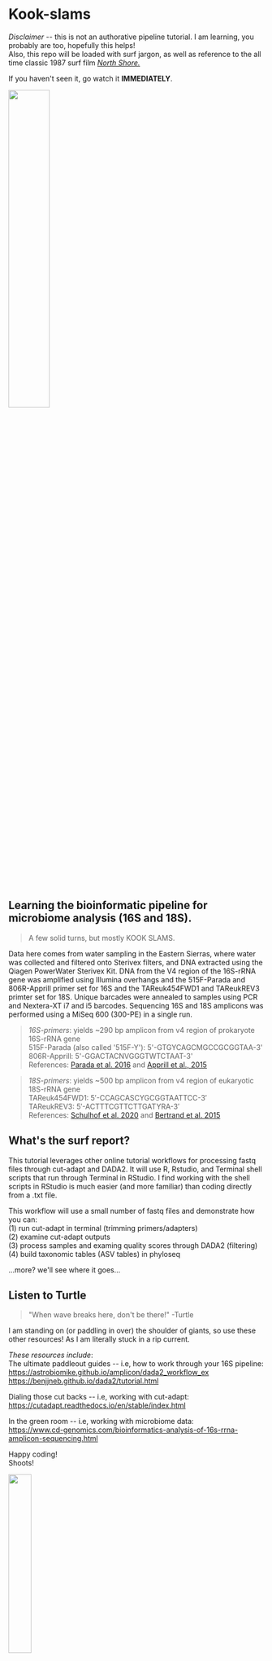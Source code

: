 # Kook-slams
*Disclaimer* -- this is not an authorative pipeline tutorial. I am learning, you probably are too, hopefully this helps!  
Also, this repo will be loaded with surf jargon, as well as reference to the all time classic 1987 surf film [*North Shore.*](https://www.imdb.com/title/tt0093648/)  
  
If you haven't seen it, go watch it **IMMEDIATELY**. 

<img src="https://beachgrit.com/wp-content/uploads/2022/02/24177195_401536426942206_155723050587185162_n.jpg" width="40%" height="40%">

## Learning the bioinformatic pipeline for microbiome analysis (16S and 18S).  
> A few solid turns, but mostly KOOK SLAMS.  

Data here comes from water sampling in the Eastern Sierras, where water was collected and filtered onto Sterivex filters, and DNA extracted using the Qiagen PowerWater Sterivex Kit. DNA from the V4 region of the 16S-rRNA gene was amplified using Illumina overhangs and the 515F-Parada and 806R-Apprill primer set for 16S and the TAReuk454FWD1 and TAReukREV3 primter set for 18S. Unique barcades were annealed to samples using PCR and Nextera-XT i7 and i5 barcodes. Sequencing 16S and 18S amplicons was performed using a MiSeq 600 (300-PE) in a single run.

> *16S-primers*: yields ~290 bp amplicon from v4 region of prokaryote 16S-rRNA gene  
> 515F-Parada (also called '515F-Y'): 5'-GTGYCAGCMGCCGCGGTAA-3'   
> 806R-Apprill: 5'-GGACTACNVGGGTWTCTAAT-3'  
> References: [Parada et al. 2016](http://dx.doi.org/10.1111/1462-2920.13023) and [Apprill et al., 2015](http://www.int-res.com/abstracts/ame/v75/n2/p129-137/)

> *18S-primers*: yields ~500 bp amplicon from v4 region of eukaryotic 18S-rRNA gene  
> TAReuk454FWD1: 5′-CCAGCASCYGCGGTAATTCC-3′  
> TAReukREV3: 5′-ACTTTCGTTCTTGATYRA-3′  
> References: [Schulhof et al. 2020](http://dx.doi.org/10.1111/mec.15469) and [Bertrand et al. 2015](https://www.pnas.org/doi/epdf/10.1073/pnas.1501615112)

## What's the surf report?
This tutorial leverages other online tutorial workflows for processing fastq files through cut-adapt and DADA2. It will use R, Rstudio, and Terminal shell scripts that run through Terminal in RStudio. I find working with the shell scripts in RStudio is much easier (and more familiar) than coding directly from a .txt file.  

This workflow will use a small number of fastq files and demonstrate how you can:  
(1) run cut-adapt in terminal (trimming primers/adapters)  
(2) examine cut-adapt outputs   
(3) process samples and examing quality scores through DADA2 (filtering)  
(4) build taxonomic tables (ASV tables) in phyloseq  

...more? we'll see where it goes...  

## Listen to Turtle  
> "When wave breaks here, don't be there!"
> -Turtle 

I am standing on (or paddling in over) the shoulder of giants, so use these other resources! As I am literally stuck in a rip current.  
  
*These resources include*:  
The ultimate paddleout guides -- i.e, how to work through your 16S pipeline:  
https://astrobiomike.github.io/amplicon/dada2_workflow_ex  
https://benjjneb.github.io/dada2/tutorial.html

Dialing those cut backs -- i.e, working with cut-adapt:  
https://cutadapt.readthedocs.io/en/stable/index.html  

In the green room -- i.e, working with microbiome data:  
https://www.cd-genomics.com/bioinformatics-analysis-of-16s-rrna-amplicon-sequencing.html  

Happy coding!  
Shoots!  

<img src="https://wavearcade.com/wp-content/uploads/2020/01/frustrationshaka-1024x526.jpg" width="30%" height="30%">



